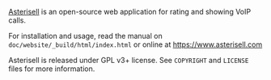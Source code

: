 [Asterisell](https://www.asterisell.com) is an open-source web application for rating and showing VoIP calls.

For installation and usage, read the manual on `doc/website/_build/html/index.html` or online at https://www.asterisell.com

Asterisell is released under GPL v3+ license. See `COPYRIGHT` and `LICENSE` files for more information.

